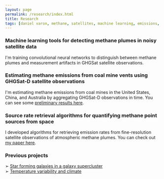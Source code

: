 ```yaml
---
layout: page
permalink: /research/index.html
title: Research
tags: [daniel varon, methane, satellites, machine learning, emissions, research]
---
```


### Machine learning tools for detecting methane plumes in noisy satellite data

I'm training convolutional neural networks to distinguish between methane plumes and measurement artifacts in GHGSat satellite observations.

### Estimating methane emissions from coal mine vents using GHGSat-D satellite observations

I'm estimating methane emissions from coal mines in the United States, China, and Australia by aggregating GHGSat-D observations in time. You can see some [preliminary results here](https://www.ghgsat.com/data-products-analytics/analytics/).

### Source rate retrieval algorithms for quantifying methane point sources from space

I developed algorithms for retrieving emission rates from fine-resolution satellite observations of atmospheric methane plumes. You can check out [my paper here](https://doi.org/10.5194/amt-11-5673-2018).

### Previous projects

&#10146; [Star forming galaxies in a galaxy supercluster](http://www.varon.org/research/astro/)<br>
&#10146; [Temperature variability and climate](http://www.varon.org/research/climate/)

<!--
I'm interested in what satellite remote sensing can teach us about planetary atmospheres. 

This topic is on the interface between astrophysics and atmospheric science, the fields of my previous research. In the simplest terms, I am fascinated by the idea that we can learn new (and obscure!) things about a planet, just by looking at it from space.

Satellite instruments have the unique ability to characterize entire planetary atmospheres in a matter of hours or days. As a result, they grant access to an abundance of information about the Earth and other planets that would otherwise be out of reach to us---but only if they can be reliably interpreted. Fortunately (or unfortunately, depending on how you look at it) the scientific value of satellite data is often mostly limited by our powers of interpretation, and there is still a great deal of progress to be made in this regard. 

Interpreting satellite data is an inverse problem; you start with some measurements of a system and attempt to deduce what the state of the system must have been for you to have made those measurements. Often the problem is under-determined; there may not be a unique state that produces your measurements. However, as outlined in Clive D. Rodgers' textbook [<em>Inverse Methods for Atmospheric Sounding</em>](https://books.google.com/books/about/Inverse_Methods_for_Atmospheric_Sounding.html?id=dW-0QgAACAAJ&redir_esc=y), it is possible to determine the most likely state of the system via Bayesian minimization of a cost function. 

When the system under scrutiny is an atmosphere and the measurements come from a satellite, there are two inverse problems that are of special interest to me. The first is the problem of inferring the global distribution of a trace gas from the satellite spectra, in which case the goal is to determine the concentrations of the gas at different locations around the planet, given some knowledge of how light interacts with chemicals in the atmosphere. The second is the problem of constraining emissions of the trace gas, given the map of concentrations produced in the first problem and a chemical transport model. I plan to explore both of these problems in depth during my PhD.
-->